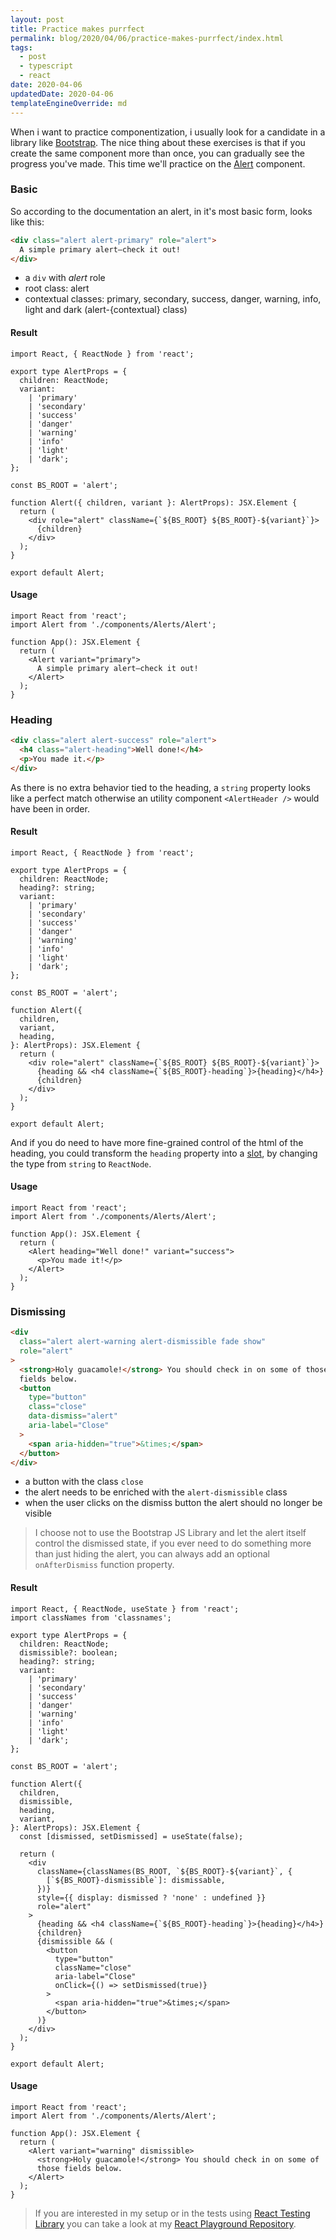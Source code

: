 ```yaml
---
layout: post
title: Practice makes purrfect
permalink: blog/2020/04/06/practice-makes-purrfect/index.html
tags:
  - post
  - typescript
  - react
date: 2020-04-06
updatedDate: 2020-04-06
templateEngineOverride: md
---
```


When i want to practice componentization, i usually look for a candidate in a library like [Bootstrap](https://getbootstrap.com/). The nice thing about these exercises is that if you create the same component more than once, you can gradually see the progress you've made. This time we'll practice on the [Alert](https://getbootstrap.com/docs/4.4/components/alerts/) component.

### Basic

So according to the documentation an alert, in it's most basic form, looks like this:

```html
<div class="alert alert-primary" role="alert">
  A simple primary alert—check it out!
</div>
```

- a `div` with _alert_ role
- root class: alert
- contextual classes: primary, secondary, success, danger, warning, info, light and dark (alert-{contextual} class)

#### Result

```tsx
import React, { ReactNode } from 'react';

export type AlertProps = {
  children: ReactNode;
  variant:
    | 'primary'
    | 'secondary'
    | 'success'
    | 'danger'
    | 'warning'
    | 'info'
    | 'light'
    | 'dark';
};

const BS_ROOT = 'alert';

function Alert({ children, variant }: AlertProps): JSX.Element {
  return (
    <div role="alert" className={`${BS_ROOT} ${BS_ROOT}-${variant}`}>
      {children}
    </div>
  );
}

export default Alert;
```

#### Usage

```tsx
import React from 'react';
import Alert from './components/Alerts/Alert';

function App(): JSX.Element {
  return (
    <Alert variant="primary">
      A simple primary alert—check it out!
    </Alert>
  );
}
```

### Heading

```html
<div class="alert alert-success" role="alert">
  <h4 class="alert-heading">Well done!</h4>
  <p>You made it.</p>
</div>
```

As there is no extra behavior tied to the heading, a `string` property looks like a perfect match otherwise an utility component `<AlertHeader />` would have been in order.

#### Result

```tsx
import React, { ReactNode } from 'react';

export type AlertProps = {
  children: ReactNode;
  heading?: string;
  variant:
    | 'primary'
    | 'secondary'
    | 'success'
    | 'danger'
    | 'warning'
    | 'info'
    | 'light'
    | 'dark';
};

const BS_ROOT = 'alert';

function Alert({
  children,
  variant,
  heading,
}: AlertProps): JSX.Element {
  return (
    <div role="alert" className={`${BS_ROOT} ${BS_ROOT}-${variant}`}>
      {heading && <h4 className={`${BS_ROOT}-heading`}>{heading}</h4>}
      {children}
    </div>
  );
}

export default Alert;
```

And if you do need to have more fine-grained control of the html of the heading, you could transform the `heading` property into a [slot](https://daveceddia.com/pluggable-slots-in-react-components/), by changing the type from `string` to `ReactNode`.

#### Usage

```tsx
import React from 'react';
import Alert from './components/Alerts/Alert';

function App(): JSX.Element {
  return (
    <Alert heading="Well done!" variant="success">
      <p>You made it!</p>
    </Alert>
  );
}
```

### Dismissing

```html
<div
  class="alert alert-warning alert-dismissible fade show"
  role="alert"
>
  <strong>Holy guacamole!</strong> You should check in on some of those
  fields below.
  <button
    type="button"
    class="close"
    data-dismiss="alert"
    aria-label="Close"
  >
    <span aria-hidden="true">&times;</span>
  </button>
</div>
```

- a button with the class `close`
- the alert needs to be enriched with the `alert-dismissible` class
- when the user clicks on the dismiss button the alert should no longer be visible

> I choose not to use the Bootstrap JS Library and let the alert itself control the dismissed state, if you ever need to do something more than just hiding the alert, you can always add an optional `onAfterDismiss` function property.

#### Result

```tsx
import React, { ReactNode, useState } from 'react';
import classNames from 'classnames';

export type AlertProps = {
  children: ReactNode;
  dismissible?: boolean;
  heading?: string;
  variant:
    | 'primary'
    | 'secondary'
    | 'success'
    | 'danger'
    | 'warning'
    | 'info'
    | 'light'
    | 'dark';
};

const BS_ROOT = 'alert';

function Alert({
  children,
  dismissible,
  heading,
  variant,
}: AlertProps): JSX.Element {
  const [dismissed, setDismissed] = useState(false);

  return (
    <div
      className={classNames(BS_ROOT, `${BS_ROOT}-${variant}`, {
        [`${BS_ROOT}-dismissible`]: dismissable,
      })}
      style={{ display: dismissed ? 'none' : undefined }}
      role="alert"
    >
      {heading && <h4 className={`${BS_ROOT}-heading`}>{heading}</h4>}
      {children}
      {dismissible && (
        <button
          type="button"
          className="close"
          aria-label="Close"
          onClick={() => setDismissed(true)}
        >
          <span aria-hidden="true">&times;</span>
        </button>
      )}
    </div>
  );
}

export default Alert;
```

#### Usage

```tsx
import React from 'react';
import Alert from './components/Alerts/Alert';

function App(): JSX.Element {
  return (
    <Alert variant="warning" dismissible>
      <strong>Holy guacamole!</strong> You should check in on some of
      those fields below.
    </Alert>
  );
}
```

> If you are interested in my setup or in the tests using [React Testing Library](https://testing-library.com/docs/react-testing-library/intro) you can take a look at my [React Playground Repository](https://github.com/tommarien/react-playground/blob/master/src/components/Alert.tsx).
